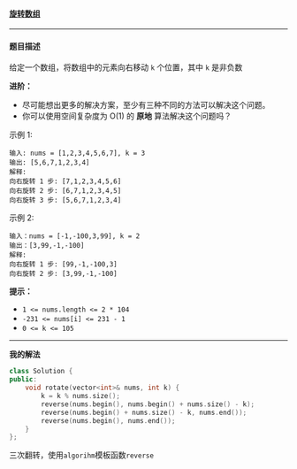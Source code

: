 ####  [旋转数组](https://leetcode-cn.com/problems/rotate-array/)

***

#### 题目描述

给定一个数组，将数组中的元素向右移动 `k` 个位置，其中 `k` 是非负数

**进阶：**

- 尽可能想出更多的解决方案，至少有三种不同的方法可以解决这个问题。
- 你可以使用空间复杂度为 O(1) 的 **原地** 算法解决这个问题吗？

示例 1:

```
输入: nums = [1,2,3,4,5,6,7], k = 3
输出: [5,6,7,1,2,3,4]
解释:
向右旋转 1 步: [7,1,2,3,4,5,6]
向右旋转 2 步: [6,7,1,2,3,4,5]
向右旋转 3 步: [5,6,7,1,2,3,4]
```

示例 2:
```
输入：nums = [-1,-100,3,99], k = 2
输出：[3,99,-1,-100]
解释: 
向右旋转 1 步: [99,-1,-100,3]
向右旋转 2 步: [3,99,-1,-100]
```

**提示：**

- `1 <= nums.length <= 2 * 104`
- `-231 <= nums[i] <= 231 - 1`
- `0 <= k <= 105`

***

**我的解法**

```cpp
class Solution {
public:
    void rotate(vector<int>& nums, int k) {
        k = k % nums.size();
        reverse(nums.begin(), nums.begin() + nums.size() - k);
        reverse(nums.begin() + nums.size() - k, nums.end());
        reverse(nums.begin(), nums.end());
    }
};
```

三次翻转，使用`algorihm`模板函数`reverse`

